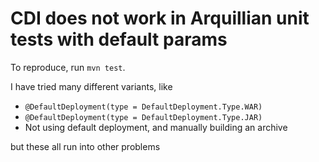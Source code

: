# CDI does not work in Arquillian unit tests with default params

To reproduce, run `mvn test`.

I have tried many different variants, like

- `@DefaultDeployment(type = DefaultDeployment.Type.WAR)`
- `@DefaultDeployment(type = DefaultDeployment.Type.JAR)`
- Not using default deployment, and manually building an archive

but these all run into other problems
